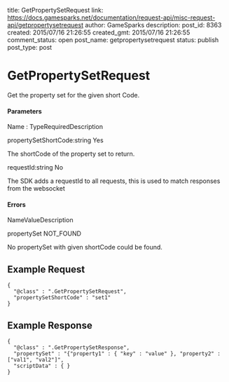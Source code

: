 title: GetPropertySetRequest
link: https://docs.gamesparks.net/documentation/request-api/misc-request-api/getpropertysetrequest
author: GameSparks
description: 
post_id: 8363
created: 2015/07/16 21:26:55
created_gmt: 2015/07/16 21:26:55
comment_status: open
post_name: getpropertysetrequest
status: publish
post_type: post

<!--Get the property set for the given short Code. -->

# GetPropertySetRequest

Get the property set for the given short Code.

#### Parameters

Name : TypeRequiredDescription

propertySetShortCode:string
Yes

The shortCode of the property set to return.

requestId:string
No

The SDK adds a requestId to all requests, this is used to match responses from the websocket

#### Errors

NameValueDescription

propertySet
NOT_FOUND

No propertySet with given shortCode could be found.

  


## Example Request
    
    
    {
      "@class" : ".GetPropertySetRequest",
      "propertySetShortCode" : "set1"
    }

## Example Response
    
    
    {
      "@class" : ".GetPropertySetResponse",
      "propertySet" : "{"property1" : { "key" : "value" }, "property2" : ["val1", "val2"]",
      "scriptData" : { }
    }